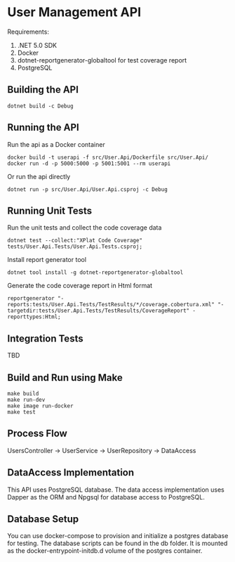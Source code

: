 # User Management API

Requirements:
1. .NET 5.0 SDK
2. Docker
3. dotnet-reportgenerator-globaltool for test coverage report
4. PostgreSQL

## Building the API

```
dotnet build -c Debug
```

## Running the API

Run the api as a Docker container
```
docker build -t userapi -f src/User.Api/Dockerfile src/User.Api/
docker run -d -p 5000:5000 -p 5001:5001 --rm userapi
```

Or run the api directly
```
dotnet run -p src/User.Api/User.Api.csproj -c Debug
```

## Running Unit Tests

Run the unit tests and collect the code coverage data
```
dotnet test --collect:"XPlat Code Coverage" tests/User.Api.Tests/User.Api.Tests.csproj;
```

Install report generator tool
```
dotnet tool install -g dotnet-reportgenerator-globaltool
```

Generate the code coverage report in Html format
```
reportgenerator "-reports:tests/User.Api.Tests/TestResults/*/coverage.cobertura.xml" "-targetdir:tests/User.Api.Tests/TestResults/CoverageReport" -reporttypes:Html;
```

## Integration Tests

TBD

## Build and Run using Make

```
make build
make run-dev
make image run-docker
make test
```

## Process Flow

UsersController -> UserService -> UserRepository -> DataAccess

## DataAccess Implementation

This API uses PostgreSQL database. The data access implementation uses Dapper as the ORM and Npgsql for database access to PostgreSQL. 

## Database Setup

You can use docker-compose to provision and initialize a postgres database for testing. The database scripts can be found in the db folder. It is mounted as the docker-entrypoint-initdb.d volume of the postgres container. 

